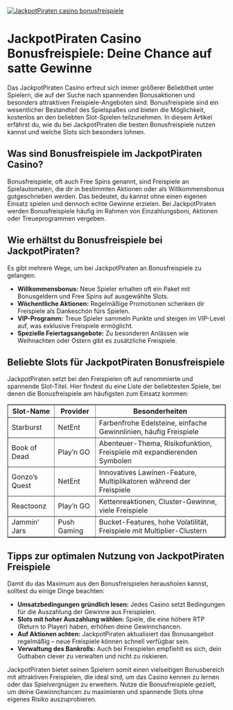 [![JackpotPiraten casino bonusfreispiele](https://123-caf.pages.dev/gitsignup.png)](https://vrmoo.ru/Bt82HjjY)

<h1>JackpotPiraten Casino Bonusfreispiele: Deine Chance auf satte Gewinne</h1>  <p>Das JackpotPiraten Casino erfreut sich immer größerer Beliebtheit unter Spielern, die auf der Suche nach spannenden Bonusaktionen und besonders attraktiven Freispiele-Angeboten sind. Bonusfreispiele sind ein wesentlicher Bestandteil des Spielspaßes und bieten die Möglichkeit, kostenlos an den beliebten Slot-Spielen teilzunehmen. In diesem Artikel erfährst du, wie du bei JackpotPiraten die besten Bonusfreispiele nutzen kannst und welche Slots sich besonders lohnen.</p>  <h2>Was sind Bonusfreispiele im JackpotPiraten Casino?</h2>  <p>Bonusfreispiele, oft auch Free Spins genannt, sind Freispiele an Spielautomaten, die dir in bestimmten Aktionen oder als Willkommensbonus gutgeschrieben werden. Das bedeutet, du kannst ohne einen eigenen Einsatz spielen und dennoch echte Gewinne erzielen. Bei JackpotPiraten werden Bonusfreispiele häufig im Rahmen von Einzahlungsboni, Aktionen oder Treueprogrammen vergeben.</p>  <h2>Wie erhältst du Bonusfreispiele bei JackpotPiraten?</h2>  <p>Es gibt mehrere Wege, um bei JackpotPiraten an Bonusfreispiele zu gelangen:</p>  <ul>   <li><strong>Willkommensbonus:</strong> Neue Spieler erhalten oft ein Paket mit Bonusgeldern und Free Spins auf ausgewählte Slots.</li>   <li><strong>Wöchentliche Aktionen:</strong> Regelmäßige Promotionen schenken dir Freispiele als Dankeschön fürs Spielen.</li>   <li><strong>VIP-Programm:</strong> Treue Spieler sammeln Punkte und steigen im VIP-Level auf, was exklusive Freispiele ermöglicht.</li>   <li><strong>Spezielle Feiertagsangebote:</strong> Zu besonderen Anlässen wie Weihnachten oder Ostern gibt es zusätzliche Freispiele.</li> </ul>  <h2>Beliebte Slots für JackpotPiraten Bonusfreispiele</h2>  <p>JackpotPiraten setzt bei den Freispielen oft auf renommierte und spannende Slot-Titel. Hier findest du eine Liste der beliebtesten Spiele, bei denen die Bonusfreispiele am häufigsten zum Einsatz kommen:</p>  <table border="1" cellpadding="5" cellspacing="0">   <thead>     <tr>       <th>Slot-Name</th>       <th>Provider</th>       <th>Besonderheiten</th>     </tr>   </thead>   <tbody>     <tr>       <td>Starburst</td>       <td>NetEnt</td>       <td>Farbenfrohe Edelsteine, einfache Gewinnlinien, häufig Freispiele</td>     </tr>     <tr>       <td>Book of Dead</td>       <td>Play’n GO</td>       <td>Abenteuer-Thema, Risikofunktion, Freispiele mit expandierenden Symbolen</td>     </tr>     <tr>       <td>Gonzo’s Quest</td>       <td>NetEnt</td>       <td>Innovatives Lawinen-Feature, Multiplikatoren während der Freispiele</td>     </tr>     <tr>       <td>Reactoonz</td>       <td>Play’n GO</td>       <td>Kettenreaktionen, Cluster-Gewinne, viele Freispiele</td>     </tr>     <tr>       <td>Jammin’ Jars</td>       <td>Push Gaming</td>       <td>Bucket-Features, hohe Volatilität, Freispiele mit Multiplier-Clustern</td>     </tr>   </tbody> </table>  <h2>Tipps zur optimalen Nutzung von JackpotPiraten Freispiele</h2>  <p>Damit du das Maximum aus den Bonusfreispielen herausholen kannst, solltest du einige Dinge beachten:</p>  <ul>   <li><strong>Umsatzbedingungen gründlich lesen:</strong> Jedes Casino setzt Bedingungen für die Auszahlung der Gewinne aus Freispielen.</li>   <li><strong>Slots mit hoher Auszahlung wählen:</strong> Spiele, die eine höhere RTP (Return to Player) haben, erhöhen deine Gewinnchancen.</li>   <li><strong>Auf Aktionen achten:</strong> JackpotPiraten aktualisiert das Bonusangebot regelmäßig – neue Freispiele können schnell verfügbar sein.</li>   <li><strong>Verwaltung des Bankrolls:</strong> Auch bei Freispielen empfiehlt es sich, dein Guthaben clever zu verwalten und nicht zu riskieren.</li> </ul>  <p>JackpotPiraten bietet seinen Spielern somit einen vielseitigen Bonusbereich mit attraktiven Freispielen, die ideal sind, um das Casino kennen zu lernen oder das Spielvergnügen zu erweitern. Nutze die Bonusfreispiele gezielt, um deine Gewinnchancen zu maximieren und spannende Slots ohne eigenes Risiko auszuprobieren.</p>